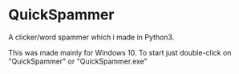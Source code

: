 # QuickSpammer
A clicker/word spammer which i made in Python3.

This was made mainly for Windows 10.
To start just double-click on "QuickSpammer" or "QuickSpammer.exe"
